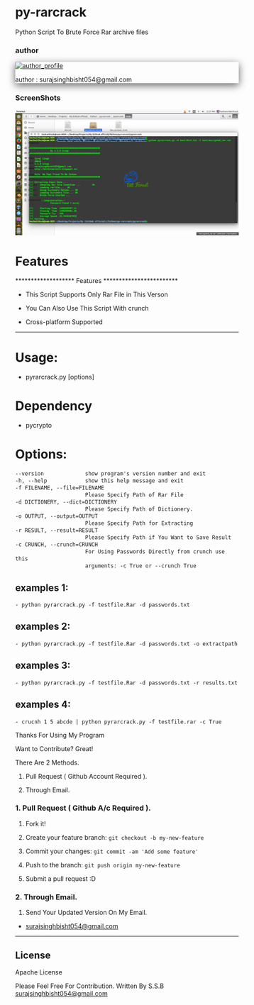 # py-rarcrack
Python Script To Brute Force Rar archive files

### author

<div style="box-shadow: 0 5px 18px rgba(0, 0, 0, 0.6);">

<a href="https://surajsinghbisht054.blogspot.com" target="_blank">

![author_profile](https://1.bp.blogspot.com/-PX4oBdjyb14/XbOCqgWpATI/AAAAAAAAELo/-jSsyNSMHmkXGXtw9qCT68qiUNqDE2NcACNcBGAsYHQ/s400/logo.png)

</a>

<p> author : surajsinghbisht054@gmail.com </p>

</div>





### ScreenShots

![Screenshot](scr/test.png?raw=true "Screenshot1")


# Features

******************* Features ************************

 - This Script Supports Only Rar File in This Verson

 - You Can Also Use This Script With crunch

 - Cross-platform Supported

*****************************************************

# Usage: 
 - pyrarcrack.py [options] 

# Dependency
 
 - pycrypto

# Options:
  ```
  --version             show program's version number and exit
  -h, --help            show this help message and exit
  -f FILENAME, --file=FILENAME
                        Please Specify Path of Rar File
  -d DICTIONERY, --dict=DICTIONERY
                        Please Specify Path of Dictionery.
  -o OUTPUT, --output=OUTPUT
                        Please Specify Path for Extracting
  -r RESULT, --result=RESULT
                        Please Specify Path if You Want to Save Result
  -c CRUNCH, --crunch=CRUNCH
                        For Using Passwords Directly from crunch use this
                        arguments: -c True or --crunch True
```
## examples 1:
	- python pyrarcrack.py -f testfile.Rar -d passwords.txt

## examples 2:
	- python pyrarcrack.py -f testfile.Rar -d passwords.txt -o extractpath

## examples 3:
	- python pyrarcrack.py -f testfile.Rar -d passwords.txt -r results.txt

## examples 4:
	- crucnh 1 5 abcde | python pyrarcrack.py -f testfile.rar -c True 

Thanks For Using My Program


Want to Contribute? Great!


There Are 2 Methods.

1. Pull Request ( Github Account Required ).

2. Through Email.


### 1. Pull Request ( Github A/c Required ). 

1. Fork it!

2. Create your feature branch: `git checkout -b my-new-feature`

3. Commit your changes: `git commit -am 'Add some feature'`

4. Push to the branch: `git push origin my-new-feature`

5. Submit a pull request :D



### 2. Through Email.

1. Send Your Updated Version On My Email.

- surajsinghbisht054@gmail.com


----

## License

Apache License

Please Feel Free For Contribution.
Written By 
  S.S.B
  surajsinghbisht054@gmail.com
  

